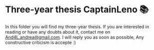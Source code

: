 # Three-year thesis CaptainLeno 📚
In this folder you will find my three-year thesis. If you are interested in reading or have any doubts about it, contact me on And4L.andrea@gmail.com. 
I will reply you as soon as possible, Any constructive criticism is accepte :)
